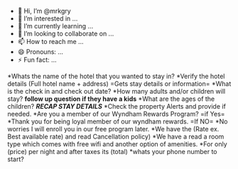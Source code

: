 - 👋 Hi, I’m @mrkgry
- 👀 I’m interested in ...
- 🌱 I’m currently learning ...
- 💞️ I’m looking to collaborate on ...
- 📫 How to reach me ...
- 😄 Pronouns: ...
- ⚡ Fun fact: ...

<!---
mrkgry/mrkgry is a ✨ special ✨ repository because its `README.md` (this file) appears on your GitHub profile.
You can click the Preview link to take a look at your changes.
--->
*Whats the name of the hotel that you wanted to stay in?
*Verify the hotel details (Full hotel name + address)
=Gets stay details or information=
*What is the check in and check out date?
*How many adults and/or children will stay?
**follow up question if they have a kids**
*What are the ages of the children?
***RECAP STAY DETAILS***
*Check the property Alerts and provide if needed.
*Are you a member of our Wyndham Rewards Program?
=if Yes=
*Thank you for being loyal member of our wyndham rewards.
=If NO=
*No worries I will enroll you in our free program later.
*We have the (Rate ex. Best available rate) and read Cancellation policy)
*We have a read a room type which comes with free wifi and another option of amenities.
*For only (price) per night and after taxes its (total)
*whats your phone number to start?
